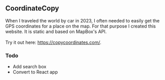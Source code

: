 ## CoordinateCopy

When I traveled the world by car in 2023, I often needed to easily get the GPS coordinates for a place on the map. For that purpose I created this website. It is static and based on MapBox's API. <br><br>
Try it out here: https://copycoordinates.com/.

### Todo
* Add search box
* Convert to React app